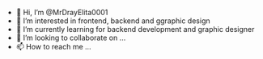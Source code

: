 - 👋 Hi, I’m @MrDrayElita0001
- 👀 I’m interested in frontend, backend and ggraphic design
- 🌱 I’m currently learning for backend development and graphic designer
- 💞️ I’m looking to collaborate on ...
- 📫 How to reach me ...

<!---
MrDrayElita0001/MrDrayElita0001 is a ✨ special ✨ repository because its `README.md` (this file) appears on your GitHub profile.
You can click the Preview link to take a look at your changes.
--->
